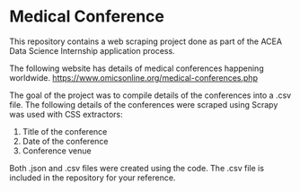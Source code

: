# Medical Conference
This repository contains a web scraping project done as part of the ACEA Data Science Internship application process.

The following website has details of medical conferences happening worldwide.
https://www.omicsonline.org/medical-conferences.php

The goal of the project was to compile details of the conferences into a .csv file. The following details of the conferences were scraped using Scrapy was used with CSS extractors:

1. Title of the conference
2. Date of the conference
3. Conference venue

Both .json and .csv files were created using the code. The .csv file is included in the repository for your reference. 
